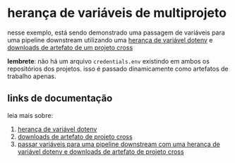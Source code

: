 # herança de variáveis ​​de multiprojeto

nesse exemplo, está sendo demonstrado uma passagem de variáveis para uma pipeline downstream utilizando uma [herança de variável dotenv](https://docs.gitlab.com/ee/ci/variables/README.html#pass-an-environment-variable-to-another-job) e [downloads de artefato de um projeto cross](https://docs.gitlab.com/ee/ci/yaml/README.html#cross-project-artifact-downloads-with-needs)

**lembrete**: não há um arquivo `credentials.env` existindo em ambos os repositórios dos projetos. isso é passado dinamicamente como artefatos de trabalho apenas.

## links de documentação

leia mais sobre:

1. [herança de variável dotenv](https://docs.gitlab.com/ee/ci/variables/README.html#pass-an-environment-variable-to-another-job)
2. [downloads de artefato de projeto cross](https://docs.gitlab.com/ee/ci/yaml/README.html#cross-project-artifact-downloads-with-needs)
3. [passar variáveis para uma pipeline downstream com uma herança de variável dotenv e downloads de artefato de projeto cross](https://docs.gitlab.com/ee/ci/multi_project_pipelines.html#with-variable-inheritance)
